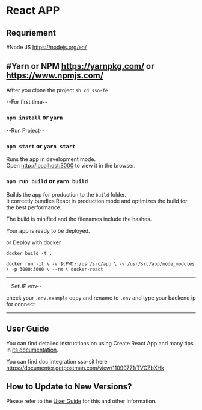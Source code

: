 # React APP ##
## Requriement ##

#Node JS https://nodejs.org/en/

#Yarn or NPM https://yarnpkg.com/ or https://www.npmjs.com/
---------------------------

Affter you clone the project
``sh cd sso-fe``

--For first time--
### `npm install` or `yarn`


--Run Project--
### `npm start` or `yarn start`


Runs the app in development mode.<br>
Open [http://localhost:3000](http://localhost:3000) to view it in the browser.


### `npm run build` or `yarn build`

Builds the app for production to the `build` folder.<br>
It correctly bundles React in production mode and optimizes the build for the best performance.

The build is minified and the filenames include the hashes.<br>

Your app is ready to be deployed.

or Deploy with docker

`docker build -t .`

`docker run -it \
  -v ${PWD}:/usr/src/app \
  -v /usr/src/app/node_modules \
  -p 3000:3000 \
  --rm \
  docker-react`
  
  ---------------------------
--SetUP env--

check your `.env.example` copy and rename to `.env` and type your backend ip for connect

-------------------------------------------------------------------------------------------

## User Guide

You can find detailed instructions on using Create React App and many tips in [its documentation](https://facebook.github.io/create-react-app/).

You can find doc integration sso-sit here https://documenter.getpostman.com/view/11099771/TVCZbXHk

## How to Update to New Versions?

Please refer to the [User Guide](https://facebook.github.io/create-react-app/docs/updating-to-new-releases) for this and other information.

